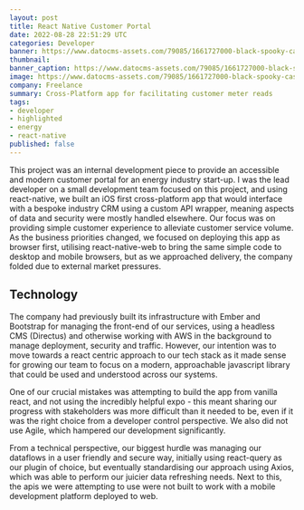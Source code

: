 ```yaml
---
layout: post
title: React Native Customer Portal
date: 2022-08-28 22:51:29 UTC
categories: Developer
banner: https://www.datocms-assets.com/79085/1661727000-black-spooky-castle-flying-dragon-canyon-with-mountains-forest-cartoon-fantasy-illustration-with-medieval-palace-with-towers-creepy-beast-with-wings-rocks-pine-trees_107791-4592-edited.png
thumbnail:
banner_caption: https://www.datocms-assets.com/79085/1661727000-black-spooky-castle-flying-dragon-canyon-with-mountains-forest-cartoon-fantasy-illustration-with-medieval-palace-with-towers-creepy-beast-with-wings-rocks-pine-trees_107791-4592-edited.png
image: https://www.datocms-assets.com/79085/1661727000-black-spooky-castle-flying-dragon-canyon-with-mountains-forest-cartoon-fantasy-illustration-with-medieval-palace-with-towers-creepy-beast-with-wings-rocks-pine-trees_107791-4592-edited.png
company: Freelance
summary: Cross-Platform app for facilitating customer meter reads
tags:
- developer
- highlighted
- energy
- react-native
published: false
---
```


This project was an internal development piece to provide an accessible and modern customer portal for an energy industry start-up. I was the lead developer on a small development team focused on this project, and using react-native, we built an iOS first cross-platform app that would interface with a bespoke industry CRM using a custom API wrapper, meaning aspects of data and security were mostly handled elsewhere. Our focus was on providing simple customer experience to alleviate customer service volume. As the business priorities changed, we focused on deploying this app as browser first, utilising react-native-web to bring the same simple code to desktop and mobile browsers, but as we approached delivery, the company folded due to external market pressures.

## Technology

The company had previously built its infrastructure with Ember and Bootstrap for managing the front-end of our services, using a headless CMS (Directus) and otherwise working with AWS in the background to manage deployment, security and traffic. However, our intention was to move towards a react centric approach to our tech stack as it made sense for growing our team to focus on a modern, approachable javascript library that could be used and understood across our systems.

One of our crucial mistakes was attempting to build the app from vanilla react, and not using the incredibly helpful expo - this meant sharing our progress with stakeholders was more difficult than it needed to be, even if it was the right choice from a developer control perspective. We also did not use Agile, which hampered our development significantly.

From a technical perspective, our biggest hurdle was managing our dataflows in a user friendly and secure way, initially using react-query as our plugin of choice, but eventually standardising our approach using Axios, which was able to perform our juicier data refreshing needs. Next to this, the apis we were attempting to use were not built to work with a mobile development platform deployed to web.